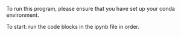 To run this program, please ensure that you have set up your conda environment.

To start: run the code blocks in the ipynb file in order.

